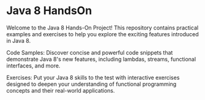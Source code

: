 # Java 8 HandsOn
Welcome to the Java 8 Hands-On Project! This repository contains practical examples and exercises to help you explore the exciting features introduced in Java 8.

Code Samples: 
Discover concise and powerful code snippets that demonstrate Java 8's new features, including lambdas, streams, functional interfaces, and more.

Exercises: Put your Java 8 skills to the test with interactive exercises designed to deepen your understanding of functional programming concepts and their real-world applications.
